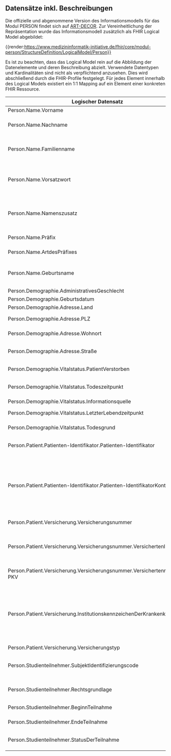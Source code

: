 ## Datensätze inkl. Beschreibungen

Die offizielle und abgenommene Version des Informationsmodells für das Modul PERSON findet sich auf [ART-DECOR](https://art-decor.org/art-decor/decor-datasets--mide-). Zur Vereinheitlichung der Repräsentation wurde das Informationsmodell zusätzlich als FHIR Logical Model abgebildet:

{{render:https://www.medizininformatik-initiative.de/fhir/core/modul-person/StructureDefinition/LogicalModel/Person}}

Es ist zu beachten, dass das Logical Model rein auf die Abbildung der Datenelemente und deren Beschreibung abzielt. Verwendete Datentypen und Kardinalitäten sind nicht als verpflichtend anzusehen. Dies wird abschließend durch die FHIR-Profile festgelegt. Für jedes Element innerhalb des Logical Models existiert ein 1:1 Mapping auf ein Element einer konkreten FHIR Ressource.

| Logischer Datensatz | Beschreibung |
|--------------|-----------|
| Person.Name.Vorname      |  Vollständiger Vorname einer Person         |
| Person.Name.Nachname      |  Nachname einer Person ohne Vor- und Zusätze. Dient z.B. der alphabetischen Einordnung des Namens.         |
| Person.Name.Familienname      |   Der vollständige Familienname, einschließlich aller Vorsatz- und Zusatzwörter, mit Leerzeichen getrennt.        |
| Person.Name.Vorsatzwort      |  Vorsatzwort wie z.B.: "von", "van", "zu", vgl. auch VSDM-Spezifikation der Gematik (Versichertenstammdatenmanagement, "eGK")       |
| Person.Name.Namenszusatz      |  Namenszusatz als Bestandteil das Nachnamens, wie in VSDM (Versichertenstammdatenmanagement, "eGK") definiert. Beispiele: Gräfin, Prinz oder Fürst     |
| Person.Name.Präfix      | Namensteile vor dem Vornamen, z.B. akademischer Grad     |
| Person.Name.ArtdesPräfixes      |  Art des Präfixes, z.B. "AC" für Akademische Titel    |
| Person.Name.Geburtsname      | Familienname einer Person zum Zeitpunkt ihrer Geburt. Kann sich danach z.B. durch Heirat und Annahme eines anderen Familiennamens ändern.    |
| Person.Demographie.AdministrativesGeschlecht      | Administratives Geschlecht der Person  |
| Person.Demographie.Geburtsdatum      | Geburtsdatum des Patienten  |
| Person.Demographie.Adresse.Land      | Ländercode nach ISO 3166  |
| Person.Demographie.Adresse.PLZ      |  Postleitzahl gemäß der im jeweiligen Land gültigen Konventionen  |
| Person.Demographie.Adresse.Wohnort      |  Bei Personen aus Stadtstaaten inklusive des Stadtteils |
| Person.Demographie.Adresse.Straße      |  Straßenname mit Hausnummer oder Postfach sowie weitere Angaben zur Zustellung|
| Person.Demographie.Vitalstatus.PatientVerstorben      |  Gibt an, ob der Patient am Leben oder verstorben ist.|
| Person.Demographie.Vitalstatus.Todeszeitpunkt |  Gibt den Todeszeitpunkt des Patienten an, falls dieser im KH verstorben ist. Ansonsten "Null Flavor". |
| Person.Demographie.Vitalstatus.Informationsquelle | Quelle des Vitalstatus|
| Person.Demographie.Vitalstatus.LetzterLebendzeitpunkt	 | Letzter bekannter Zeitpunkt, zu dem die Person noch am Leben war |
| Person.Demographie.Vitalstatus.Todesgrund	 | Grund für den Tod der PatientIn. Kodiert per ICD-10 GM. |
| Person.Patient.Patienten-Identifikator.Patienten-Identifikator |Gesundheitseinrichtungs-eigene Identifikationsnummer für einen Patienten |
| Person.Patient.Patienten-Identifikator.Patienten-IdentifikatorKontext |Der Kontext des Patienten-Identifikators um den Patienten-Identifikator zu beschreiben, da der Patient innerhalb einer Gesundheitseinrichtung möglicherweise pro System eine Nummer (im Krankenhaus: "Labor", "Radiologie", "internistische Station" etc.) bekommt. |
| Person.Patient.Versicherung.Versicherungsnummer | Angaben zur Identifikation der versicherten Person|
| Person.Patient.Versicherung.Versicherungsnummer.VersichertenID-GKV | Unveränderlicher Teil der Krankenversichertennummer (VersichertenID) bei GKV Patienten. Diese findet sich z.B. auf der Mitgliedskarte der Krankenkasse.|
| Person.Patient.Versicherung.Versicherungsnummer.Versichertennummer-PKV | Versichertennummer bei PKV Patienten. Vergabe erfolgt durch die jeweilige Private Krankenversicherung.|
Person.Patient.Versicherung.InstitutionskennzeichenDerKrankenkasse|Die Institutionskennzeichen (kurz: IK) sind bundesweit eindeutige, neunstellige Zahlen, mit deren Hilfe Abrechnungen und Qualitätssicherungsmaßnahmen im Bereich der deutschen Sozialversicherung einrichtungsübergreifend abgewickelt werden können.|
| Person.Patient.Versicherung.Versicherungstyp| Versicherungstyp des Patienten|
| Person.Studienteilnehmer.SubjektIdentifizierungscode| eindeutiger Identifikator eines Patienten im Kontext eines Forschungsprojekts (klinische Studie, Use Case)|
| Person.Studienteilnehmer.Rechtsgrundlage|Rechtsgrundlage (z.B. Einwilligung), aufgrund derer der oder die PatientIn in die Studie eingeschlossen werden darf|
| Person.Studienteilnehmer.BeginnTeilnahme| Beginn der Teilnahme der Person an der Studie|
| Person.Studienteilnehmer.EndeTeilnahme| Ende der Teilnahme der Person an der Studie|
| Person.Studienteilnehmer.StatusDerTeilnahme|  Stand der Teilnahme einer Person an der Studie, z.B. "eingeschlossen", "widerrufen", "abgeschlossen" etc.|

<!--- @``` from StructureDefinition where url =  'https://www.medizininformatik-initiative.de/fhir/core/StructureDefinition/Person' select differential.element.short ```
-->
